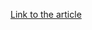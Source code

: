 [Link to the article](https://www.bleepingcomputer.com/news/software/vmware-makes-workstation-and-fusion-free-for-everyone/)
